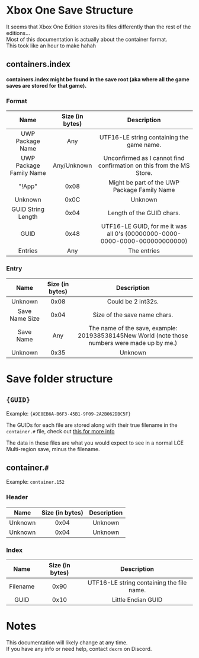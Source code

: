 # Xbox One Save Structure
It seems that Xbox One Edition stores its files differently than the rest of the editions...  
Most of this documentation is actually about the container format.  
This took like an hour to make hahah

## containers.index
#### containers.index might be found in the save root (aka where all the game saves are stored for that game).
### Format
| Name | Size (in bytes) | Description |
| :-:|:-:|:-:|
| UWP Package Name | Any | UTF16-LE string containing the game name.
| UWP Package Family Name | Any/Unknown | Unconfirmed as I cannot find confirmation on this from the MS Store.
| "!App" | 0x08 | Might be part of the UWP Package Family Name
| Unknown | 0x0C | Unknown
| GUID String Length | 0x04 | Length of the GUID chars.
| GUID | 0x48 | UTF16-LE GUID, for me it was all 0's (00000000-0000-0000-0000-000000000000)
| Entries | Any | The entries |

### Entry
| Name | Size (in bytes) | Description |
| :-:|:-:|:-:|
| Unknown | 0x08 | Could be 2 int32s. |
| Save Name Size | 0x04 | Size of the save name chars.
| Save Name | Any | The name of the save, example: 201938538145New World (note those numbers were made up by me.)
| Unknown | 0x35 | Unknown

# Save folder structure

## `{GUID}`
Example: `{A9E8EB6A-B6F3-45B1-9F09-2A2B062DBC5F}`  

The GUIDs for each file are stored along with their true filename in the `container.#` file, check out [this for more info](#container)

The data in these files are what you would expect to see in a normal LCE Multi-region save, minus the filename.

## container.`#`
Example: `container.152`  

### Header
| Name | Size (in bytes) | Description |
| :-:|:-:|:-:|
| Unknown | 0x04 | Unknown
| Unknown | 0x04 | Unknown


### Index
| Name | Size (in bytes) | Description |
| :-:|:-:|:-:|
| Filename | 0x90 | UTF16-LE string containing the file name.
| GUID | 0x10 | Little Endian GUID

# Notes
This documentation will likely change at any time.  
If you have any info or need help, contact `dexrn` on Discord.
